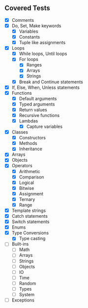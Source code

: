 ## Covered Tests

- [x] Comments
- [x] Do, Set, Make keywords
    - [x] Variables
    - [x] Constants
    - [x] Tuple like assignments
- [x] Loops
    - [x] While loops, Until loops
    - [x] For loops
        - [x] Ranges
        - [x] Arrays
        - [x] Strings
    - [x] Break and Continue statements
- [x] If, Else, When, Unless statements
- [x] Functions
    - [x] Default arguments
    - [x] Typed arguments
    - [x] Return values
    - [X] Recursive functions
    - [x] Lambdas
        - [x] Capture variables
- [x] Classes
    - [x] Constructors
    - [x] Methods
    - [x] Inheritance
- [x] Arrays
- [x] Objects
- [x] Operators
    - [x] Arithmetic
    - [x] Comparison
    - [x] Logical
    - [x] Bitwise
    - [x] Assignment
    - [x] Ternary
    - [x] Range
- [x] Template strings
- [x] Catch statements
- [x] Switch statements
- [x] Enums
- [x] Type Conversions
    - [x] Type casting
- [ ] Built-ins
    - [ ] Math
    - [ ] Arrays
    - [ ] Strings
    - [ ] Objects
    - [ ] IO
    - [ ] Time
    - [ ] Random
    - [ ] Types
    - [ ] System
- [ ] Exceptions